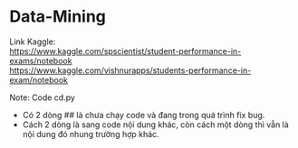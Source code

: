 # Data-Mining
Link Kaggle: <br>
https://www.kaggle.com/spscientist/student-performance-in-exams/notebook <br>
https://www.kaggle.com/vishnurapps/students-performance-in-exam/notebook

Note: Code cd.py
+ Có 2 dòng ## là chưa chạy code và đang trong quá trình fix bug.
+ Cách 2 dòng là sang code nội dung khác, còn cách một dòng thì vẫn là nội dung đó nhung trường hợp khác.  
